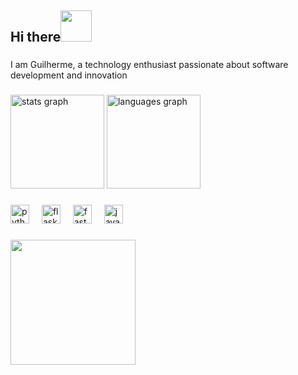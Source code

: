 <h2 align="left">Hi there<img src="https://emojis.slackmojis.com/emojis/images/1577305505/7373/hand_wave.gif?1577305505" width="50" /> </h2>

###

<p align="left">I am Guilherme, a technology enthusiast passionate about software development and innovation</p>

###

<div align="left">
  <img src="https://github-readme-stats.vercel.app/api?username=Guiezz&hide_title=false&hide_rank=false&show_icons=true&include_all_commits=true&count_private=true&disable_animations=false&theme=rose_pine&locale=en&hide_border=false" height="150" alt="stats graph"  />
  <img src="https://github-readme-stats.vercel.app/api/top-langs?username=Guiezz&locale=en&hide_title=false&layout=compact&card_width=320&langs_count=5&theme=rose_pine&hide_border=false" height="150" alt="languages graph"  />
</div>

###

<div align="left">
  <img src="https://skillicons.dev/icons?i=py" height="30" alt="python logo"  />
  <img width="12" />
  <img src="https://skillicons.dev/icons?i=flask" height="30" alt="flask logo"  />
  <img width="12" />
  <img src="https://skillicons.dev/icons?i=fastapi" height="30" alt="fastapi logo"  />
  <img width="12" />
  <img src="https://skillicons.dev/icons?i=js" height="30" alt="javascript logo"  />
</div>

###

<div align="left">
  <img height="200" src="https://i.pinimg.com/originals/b5/7f/dd/b57fdd1bc826c78581dde980071deaec.gif"  />
</div>

